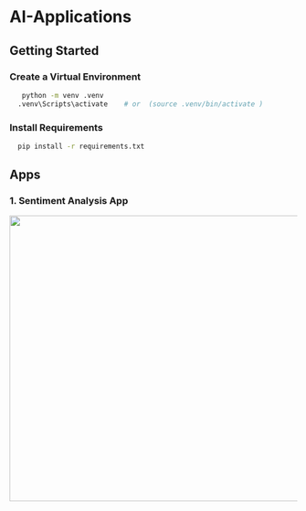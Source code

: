 # AI-Applications

## Getting Started

### Create a Virtual Environment

```sh
   python -m venv .venv
  .venv\Scripts\activate    # or  (source .venv/bin/activate )

```

### Install Requirements

```sh
  pip install -r requirements.txt
```

## Apps

### 1. Sentiment Analysis App
<img src="https://github.com/user-attachments/assets/592bff6e-dfc2-4a71-ae5b-31e29cf940b0" width="750px" height="500px" >
